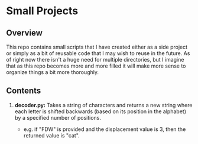# Small Projects

## Overview
This repo contains small scripts that I have created either as a side project or simply as a bit of reusable code that I may wish to reuse in the future. As of right now there isn't a huge need for multiple directories, but I imagine that as this repo becomes more and more filled it will make more sense to organize things a bit more thoroughly.

## Contents

1. __decoder.py:__ Takes a string of characters and returns a new string where each letter is shifted backwards (based on its position in the alphabet) by a specified number of positions.

	- e.g. if "FDW" is provided and the displacement value is 3, then the returned value is "cat".